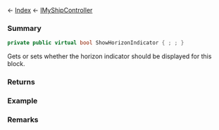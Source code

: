 ← [Index](Api-Index) ← [IMyShipController](Sandbox.ModAPI.Ingame.IMyShipController)

### Summary

```csharp
private public virtual bool ShowHorizonIndicator { ; ; }
```

Gets or sets whether the horizon indicator should be displayed for this block.

### Returns

### Example

### Remarks

